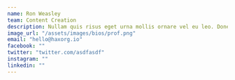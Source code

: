 ```yaml
---
name: Ron Weasley
team: Content Creation
description: Nullam quis risus eget urna mollis ornare vel eu leo. Donec ullamcorper nulla non metus auctor fringilla. Vivamus sagittis lacus vel augue laoreet rutrum faucibus dolor auctor.
image_url: "/assets/images/bios/prof.png"
email: "hello@haxorg.io"
facebook: ""
twitter: "twitter.com/asdfasdf"
instagram: ""
linkedin: ""
---
```

